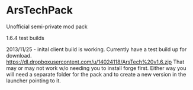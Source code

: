 ArsTechPack
===========

Unofficial semi-private mod pack

1.6.4 test builds

2013/11/25 - inital client build is working. Currently have a test build up for download. 
https://dl.dropboxusercontent.com/u/14024118/ArsTech%20v1.6.zip
That may or may not work w/o needing you to install forge first. Either way you will need a separate folder for the pack and to create a new version in the launcher pointing to it.
